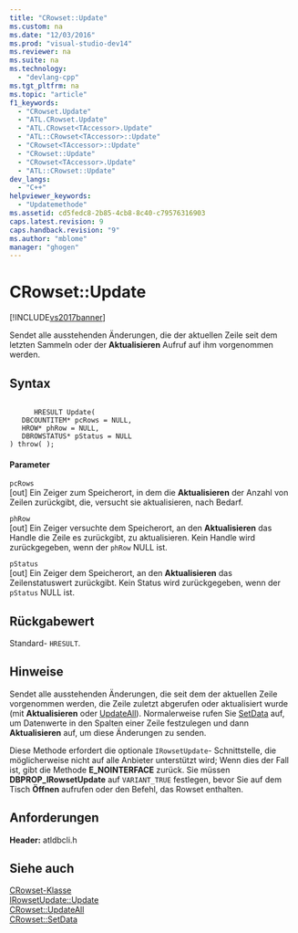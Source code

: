 ```yaml
---
title: "CRowset::Update"
ms.custom: na
ms.date: "12/03/2016"
ms.prod: "visual-studio-dev14"
ms.reviewer: na
ms.suite: na
ms.technology: 
  - "devlang-cpp"
ms.tgt_pltfrm: na
ms.topic: "article"
f1_keywords: 
  - "CRowset.Update"
  - "ATL.CRowset.Update"
  - "ATL.CRowset<TAccessor>.Update"
  - "ATL::CRowset<TAccessor>::Update"
  - "CRowset<TAccessor>::Update"
  - "CRowset::Update"
  - "CRowset<TAccessor>.Update"
  - "ATL::CRowset::Update"
dev_langs: 
  - "C++"
helpviewer_keywords: 
  - "Updatemethode"
ms.assetid: cd5fedc8-2b85-4cb8-8c40-c79576316903
caps.latest.revision: 9
caps.handback.revision: "9"
ms.author: "mblome"
manager: "ghogen"
---
```

# CRowset::Update
[!INCLUDE[vs2017banner](../../assembler/inline/includes/vs2017banner.md)]

Sendet alle ausstehenden Änderungen, die der aktuellen Zeile seit dem letzten Sammeln oder der **Aktualisieren** Aufruf auf ihm vorgenommen werden.  
  
## Syntax  
  
```  
  
      HRESULT Update(   
   DBCOUNTITEM* pcRows = NULL,   
   HROW* phRow = NULL,   
   DBROWSTATUS* pStatus = NULL    
) throw( );  
```  
  
#### Parameter  
 `pcRows`  
 \[out\] Ein Zeiger zum Speicherort, in dem die **Aktualisieren** der Anzahl von Zeilen zurückgibt, die, versucht sie aktualisieren, nach Bedarf.  
  
 `phRow`  
 \[out\] Ein Zeiger versuchte dem Speicherort, an den **Aktualisieren** das Handle die Zeile es zurückgibt, zu aktualisieren.  Kein Handle wird zurückgegeben, wenn der `phRow` NULL ist.  
  
 `pStatus`  
 \[out\] Ein Zeiger dem Speicherort, an den **Aktualisieren** das Zeilenstatuswert zurückgibt.  Kein Status wird zurückgegeben, wenn der `pStatus` NULL ist.  
  
## Rückgabewert  
 Standard\- `HRESULT`.  
  
## Hinweise  
 Sendet alle ausstehenden Änderungen, die seit dem der aktuellen Zeile vorgenommen werden, die Zeile zuletzt abgerufen oder aktualisiert wurde \(mit **Aktualisieren** oder [UpdateAll](../../data/oledb/crowset-updateall.md)\).  Normalerweise rufen Sie [SetData](../../data/oledb/crowset-setdata.md) auf, um Datenwerte in den Spalten einer Zeile festzulegen und dann **Aktualisieren** auf, um diese Änderungen zu senden.  
  
 Diese Methode erfordert die optionale `IRowsetUpdate`\- Schnittstelle, die möglicherweise nicht auf alle Anbieter unterstützt wird; Wenn dies der Fall ist, gibt die Methode **E\_NOINTERFACE** zurück.  Sie müssen **DBPROP\_IRowsetUpdate** auf `VARIANT_TRUE` festlegen, bevor Sie auf dem Tisch **Öffnen** aufrufen oder den Befehl, das Rowset enthalten.  
  
## Anforderungen  
 **Header:** atldbcli.h  
  
## Siehe auch  
 [CRowset\-Klasse](../../data/oledb/crowset-class.md)   
 [IRowsetUpdate::Update](https://msdn.microsoft.com/en-us/library/ms719709.aspx)   
 [CRowset::UpdateAll](../../data/oledb/crowset-updateall.md)   
 [CRowset::SetData](../../data/oledb/crowset-setdata.md)